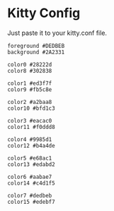# Kitty Config

Just paste it to your kitty.conf file.

```
foreground #DEDBEB
background #2A2331

color0 #28222d
color8 #302838

color1 #ed3f7f
color9 #fb5c8e

color2 #a2baa8
color10 #bfd1c3

color3 #eacac0
color11 #f0ddd8

color4 #9985d1
color12 #b4a4de

color5 #e68ac1
color13 #edabd2

color6 #aabae7
color14 #c4d1f5

color7 #dedbeb
color15 #edebf7
```
